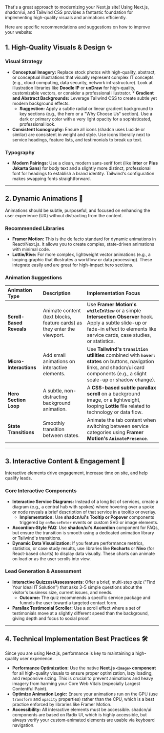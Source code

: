 That's a great approach to modernizing your Next.js site! Using Next.js, shadcn/ui, and Tailwind CSS provides a fantastic foundation for implementing high-quality visuals and animations efficiently.

Here are specific recommendations and suggestions on how to improve your website:

## 1. High-Quality Visuals & Design ✨

### Visual Strategy
* **Conceptual Imagery:** Replace stock photos with high-quality, abstract, or conceptual illustrations that visually represent complex IT concepts (e.g., cloud computing, data security, network infrastructure). Look at illustration libraries like **Doodle IP** or **unDraw** for high-quality, customizable vectors, or consider a professional illustrator. * **Gradient and Abstract Backgrounds:** Leverage Tailwind CSS to create subtle yet modern background effects.
    * **Suggestion:** Apply a subtle radial or linear gradient background to key sections (e.g., the hero or a "Why Choose Us" section). Use a dark or primary color with a very light opacity for a sophisticated, professional look.
* **Consistent Iconography:** Ensure all icons (shadcn uses Lucide or similar) are consistent in weight and style. Use icons liberally next to service headings, feature lists, and testimonials to break up text.

### Typography
* **Modern Pairings:** Use a clean, modern sans-serif font (like **Inter** or **Plus Jakarta Sans**) for body text and a slightly more distinct, professional font for headings to establish a brand identity. Tailwind's configuration makes swapping fonts straightforward.

---

## 2. Dynamic Animations 🚀

Animations should be subtle, purposeful, and focused on enhancing the user experience (UX) without distracting from the content.

### Recommended Libraries
* **Framer Motion:** This is the de facto standard for dynamic animations in React/Next.js. It allows you to create complex, state-driven animations with minimal code.
* **Lottie/Rive:** For more complex, lightweight vector animations (e.g., a looping graphic that illustrates a workflow or data processing). These integrate easily and are great for high-impact hero sections.

### Animation Suggestions
| Animation Type | Description | Implementation Focus |
| :--- | :--- | :--- |
| **Scroll-Based Reveals** | Animate content (text blocks, feature cards) as they enter the viewport. | Use **Framer Motion's `whileInView`** or a simple **Intersection Observer** hook. Apply a subtle slide-up or fade-in effect to elements like service cards, case studies, or statistics. |
| **Micro-Interactions** | Add small animations on interactive elements. | Use **Tailwind's `transition` utilities** combined with **`hover:` states** on buttons, navigation links, and shadcn/ui card components (e.g., a slight scale-up or shadow change). |
| **Hero Section Loop** | A subtle, non-distracting background animation. | A **CSS-based subtle parallax scroll** on a background image, or a lightweight, looping **Lottie** file related to technology or data flow. |
| **State Transitions** | Smoothly transition between states. | Animate the tab content when switching between service categories using **Framer Motion's `AnimatePresence`**. |

---

## 3. Interactive Content & Engagement 🤝

Interactive elements drive engagement, increase time on site, and help qualify leads.

### Core Interactive Components
* **Interactive Service Diagrams:** Instead of a long list of services, create a diagram (e.g., a central hub with spokes) where hovering over a spoke or node reveals a brief description of that service in a tooltip or overlay.
    * **Implementation:** Use **shadcn/ui's Tooltip or Popover** components triggered by `onMouseEnter` events on custom SVG or image elements.
* **Accordion-Style FAQ:** Use **shadcn/ui's Accordion** component for FAQs, but ensure the transition is smooth using a dedicated animation library or Tailwind's transitions.
* **Dynamic Data Visualization:** If you feature performance metrics, statistics, or case study results, use libraries like **Recharts** or **Nivo** (for React-based charts) to display data visually. These charts can animate on load or as the user scrolls into view.

### Lead Generation & Assessment
* **Interactive Quizzes/Assessments:** Offer a brief, multi-step quiz ("Find Your Ideal IT Solution") that asks 3-5 simple questions about the visitor's business size, current issues, and needs.
    * **Outcome:** The quiz recommends a specific service package and funnels the user toward a targeted contact form.
* **Parallax Testimonial Scroller:** Use a scroll effect where a set of testimonials move at a slightly different speed than the background, giving depth and focus to social proof.

---

## 4. Technical Implementation Best Practices 🛠️

Since you are using Next.js, performance is key to maintaining a high-quality user experience.

* **Performance Optimization:** Use the native **Next.js `<Image>` component** for all high-quality visuals to ensure proper optimization, lazy loading, and responsive sizing. This is crucial to prevent animations and heavy imagery from harming your Core Web Vitals (especially Largest Contentful Paint).
* **Optimize Animation Logic:** Ensure your animations run on the GPU (use `transform` and `opacity` properties) rather than the CPU, which is a best practice enforced by libraries like Framer Motion.
* **Accessibility:** All interactive elements must be accessible. shadcn/ui components are based on Radix UI, which is highly accessible, but always verify your custom-animated elements are usable via keyboard navigation.

